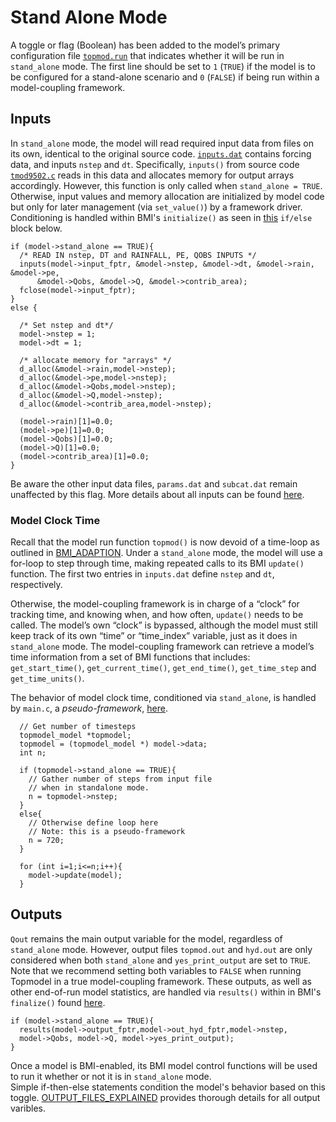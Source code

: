 # Stand Alone Mode

A toggle or flag (Boolean) has been added to the model’s primary configuration file [`topmod.run`](../data/topmod.run) that indicates whether it will be run in `stand_alone` mode. 
The first line should be set to `1` (`TRUE`) if the model is to be configured for a stand-alone scenario and `0` (`FALSE`) if being run within a model-coupling framework.

## Inputs
In `stand_alone` mode, the model will read required input data from files on its own, identical to the original source code.
[`inputs.dat`](../data/inputs.dat) contains forcing data, and inputs `nstep` and `dt`.
Specifically, `inputs()` from source code [`tmod9502.c`](../refs/original_code_c) reads in this data and allocates memory for output arrays accordingly. 
However, this function is only called when `stand_alone = TRUE`.
Otherwise, input values and memory allocation are initialized by model code but only for later management (via `set_value()`) by a framework driver.
Conditioning is handled within BMI's `initialize()` as seen in [this](../src/bmi_topmodel.c#L247) `if/else` block below.
```
if (model->stand_alone == TRUE){
  /* READ IN nstep, DT and RAINFALL, PE, QOBS INPUTS */
  inputs(model->input_fptr, &model->nstep, &model->dt, &model->rain, &model->pe, 
      &model->Qobs, &model->Q, &model->contrib_area);
  fclose(model->input_fptr);
}
else {

  /* Set nstep and dt*/
  model->nstep = 1;
  model->dt = 1;

  /* allocate memory for "arrays" */
  d_alloc(&model->rain,model->nstep);
  d_alloc(&model->pe,model->nstep);
  d_alloc(&model->Qobs,model->nstep);   
  d_alloc(&model->Q,model->nstep);
  d_alloc(&model->contrib_area,model->nstep);

  (model->rain)[1]=0.0;
  (model->pe)[1]=0.0;
  (model->Qobs)[1]=0.0;
  (model->Q)[1]=0.0;
  (model->contrib_area)[1]=0.0;
}
```

Be aware the other input data files, `params.dat` and `subcat.dat` remain unaffected by this flag.
More details about all inputs can be found [here](./INPUT_FILES_EXPLAINED.md).

### Model Clock Time
Recall that the model run function `topmod()` is now devoid of a time-loop as outlined in [BMI_ADAPTION](./BMI_ADAPTION.md).
Under a `stand_alone` mode, the model will use a for-loop to step through time, making repeated calls to its BMI `update()` function.
The first two entries in `inputs.dat` define `nstep` and `dt`, respectively.

Otherwise, the model-coupling framework is in charge of a “clock” for tracking time, and knowing when, and how often, `update()` needs to be called.
The model’s own “clock” is bypassed, although the model must still keep track of its own “time” or “time_index” variable, just as it does in `stand_alone` mode.
The model-coupling framework can retrieve a model’s time information from a set of BMI functions that includes: `get_start_time()`, `get_current_time()`, `get_end_time()`, `get_time_step` and `get_time_units()`.

The behavior of model clock time, conditioned via `stand_alone`, is handled by `main.c`, a *pseudo-framework*, [here](../src/main.c#L42).
```  
  // Get number of timesteps
  topmodel_model *topmodel;
  topmodel = (topmodel_model *) model->data;
  int n;
  
  if (topmodel->stand_alone == TRUE){
    // Gather number of steps from input file
    // when in standalone mode.
    n = topmodel->nstep;
  }
  else{
    // Otherwise define loop here
    // Note: this is a pseudo-framework
    n = 720;
  }

  for (int i=1;i<=n;i++){
    model->update(model);
  }
```
  
## Outputs
`Qout` remains the main output variable for the model, regardless of `stand_alone` mode.
However, output files `topmod.out` and `hyd.out` are only considered when both `stand_alone` and `yes_print_output` are set to `TRUE`.
Note that we recommend setting both variables to `FALSE` when running Topmodel in a true model-coupling framework. 
These outputs, as well as other end-of-run model statistics, are handled via `results()` within in BMI's `finalize()` found [here](../src/bmi_topmodel.c#L491).
```
if (model->stand_alone == TRUE){
  results(model->output_fptr,model->out_hyd_fptr,model->nstep, 
  model->Qobs, model->Q, model->yes_print_output);                 
}
```

Once a model is BMI-enabled, its BMI model control functions will be used to run it whether or not it is in `stand_alone` mode.  
Simple if-then-else statements condition the model's behavior based on this toggle.
[OUTPUT_FILES_EXPLAINED](./OUTPUT_FILES_EXPLAINED.md) provides thorough details for all output varibles.


